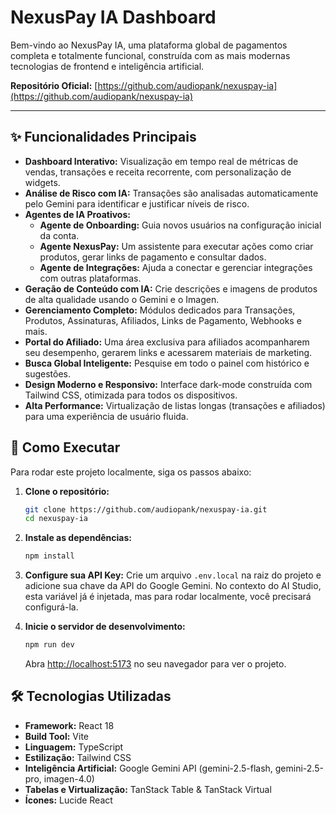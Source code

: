 # NexusPay IA Dashboard

Bem-vindo ao NexusPay IA, uma plataforma global de pagamentos completa e totalmente funcional, construída com as mais modernas tecnologias de frontend e inteligência artificial.

**Repositório Oficial:** [https://github.com/audiopank/nexuspay-ia](https://github.com/audiopank/nexuspay-ia)

---

## ✨ Funcionalidades Principais

*   **Dashboard Interativo:** Visualização em tempo real de métricas de vendas, transações e receita recorrente, com personalização de widgets.
*   **Análise de Risco com IA:** Transações são analisadas automaticamente pelo Gemini para identificar e justificar níveis de risco.
*   **Agentes de IA Proativos:**
    *   **Agente de Onboarding:** Guia novos usuários na configuração inicial da conta.
    *   **Agente NexusPay:** Um assistente para executar ações como criar produtos, gerar links de pagamento e consultar dados.
    *   **Agente de Integrações:** Ajuda a conectar e gerenciar integrações com outras plataformas.
*   **Geração de Conteúdo com IA:** Crie descrições e imagens de produtos de alta qualidade usando o Gemini e o Imagen.
*   **Gerenciamento Completo:** Módulos dedicados para Transações, Produtos, Assinaturas, Afiliados, Links de Pagamento, Webhooks e mais.
*   **Portal do Afiliado:** Uma área exclusiva para afiliados acompanharem seu desempenho, gerarem links e acessarem materiais de marketing.
*   **Busca Global Inteligente:** Pesquise em todo o painel com histórico e sugestões.
*   **Design Moderno e Responsivo:** Interface dark-mode construída com Tailwind CSS, otimizada para todos os dispositivos.
*   **Alta Performance:** Virtualização de listas longas (transações e afiliados) para uma experiência de usuário fluida.

## 🚀 Como Executar

Para rodar este projeto localmente, siga os passos abaixo:

1.  **Clone o repositório:**
    ```bash
    git clone https://github.com/audiopank/nexuspay-ia.git
    cd nexuspay-ia
    ```

2.  **Instale as dependências:**
    ```bash
    npm install
    ```

3.  **Configure sua API Key:**
    Crie um arquivo `.env.local` na raiz do projeto e adicione sua chave da API do Google Gemini. No contexto do AI Studio, esta variável já é injetada, mas para rodar localmente, você precisará configurá-la.

4.  **Inicie o servidor de desenvolvimento:**
    ```bash
    npm run dev
    ```

    Abra [http://localhost:5173](http://localhost:5173) no seu navegador para ver o projeto.

## 🛠️ Tecnologias Utilizadas

*   **Framework:** React 18
*   **Build Tool:** Vite
*   **Linguagem:** TypeScript
*   **Estilização:** Tailwind CSS
*   **Inteligência Artificial:** Google Gemini API (gemini-2.5-flash, gemini-2.5-pro, imagen-4.0)
*   **Tabelas e Virtualização:** TanStack Table & TanStack Virtual
*   **Ícones:** Lucide React
